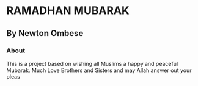 # RAMADHAN MUBARAK

## By Newton Ombese

### About

This is a project based on wishing all Muslims a happy and peaceful Mubarak.
Much Love Brothers and Sisters and may Allah answer out your pleas